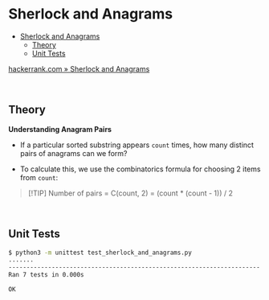 # Sherlock and Anagrams

- [Sherlock and Anagrams](#sherlock-and-anagrams)
  - [Theory](#theory)
  - [Unit Tests](#unit-tests)

[hackerrank.com » Sherlock and Anagrams](https://www.hackerrank.com/challenges/sherlock-and-anagrams/problem)

<br>

## Theory

**Understanding Anagram Pairs**

- If a particular sorted substring appears `count` times, how many distinct pairs of anagrams can we form?

- To calculate this, we use the combinatorics formula for choosing 2 items from `count`:

> [!TIP] Number of pairs = C(count, 2) = (count * (count - 1)) / 2

<br>

## Unit Tests

```bash
$ python3 -m unittest test_sherlock_and_anagrams.py 
.......
----------------------------------------------------------------------
Ran 7 tests in 0.000s

OK
```
